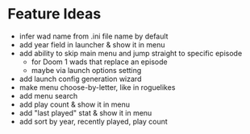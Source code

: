 # Feature Ideas

- infer wad name from .ini file name by default
- add year field in launcher & show it in menu
- add ability to skip main menu and jump straight to specific episode 
    - for Doom 1 wads that replace an episode
    - maybe via launch options setting
- add launch config generation wizard
- make menu choose-by-letter, like in roguelikes
- add menu search
- add play count & show it in menu
- add "last played" stat & show it in menu
- add sort by year, recently played, play count
